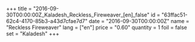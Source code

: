 +++
title = "2016-09-30T00:00:00Z_Kaladesh_Reckless_Fireweaver_[en]_false"
id = "63ffac51-62c4-4170-85b3-a43d7cfae7d7"
date = "2016-09-30T00:00:00Z"
name = "Reckless Fireweaver"
lang = ["en"]
price = "0.60"
quantity = 1
foil = false
set = "Kaladesh"
+++
